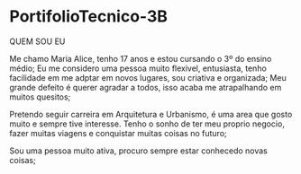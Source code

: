 # PortifolioTecnico-3B
QUEM SOU EU

Me chamo Maria Alice, tenho 17 anos e estou cursando o 3º do ensino médio;
Eu me considero uma pessoa muito flexivel, entusiasta, tenho facilidade em me adptar em novos lugares,
sou criativa e organizada; Meu grande defeito é querer agradar a todos, isso acaba me atrapalhando em muitos quesitos;

Pretendo seguir carreira em Arquitetura e Urbanismo, é uma area que gosto muito e sempre tive interesse. 
Tenho o sonho de ter meu proprio negocio, fazer muitas viagens e conquistar muitas coisas no futuro;

Sou uma pessoa muito ativa, procuro sempre estar conhecedo novas coisas;
